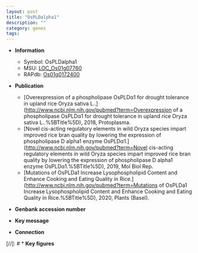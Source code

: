 ```yaml
---
layout: post
title: "OsPLDalpha1"
description: ""
category: genes
tags: 
---
```


* **Information**  
    + Symbol: OsPLDalpha1  
    + MSU: [LOC_Os01g07760](http://rice.uga.edu/cgi-bin/ORF_infopage.cgi?orf=LOC_Os01g07760)  
    + RAPdb: [Os01g0172400](http://rapdb.dna.affrc.go.jp/viewer/gbrowse_details/irgsp1?name=Os01g0172400)  

* **Publication**  
    + [Overexpression of a phospholipase OsPLDα1 for drought tolerance in upland rice Oryza sativa L..](http://www.ncbi.nlm.nih.gov/pubmed?term=Overexpression of a phospholipase OsPLDα1 for drought tolerance in upland rice Oryza sativa L..%5BTitle%5D), 2018, Protoplasma.
    + [Novel cis-acting regulatory elements in wild Oryza species impart improved rice bran quality by lowering the expression of phospholipase D alpha1 enzyme OsPLDα1.](http://www.ncbi.nlm.nih.gov/pubmed?term=Novel cis-acting regulatory elements in wild Oryza species impart improved rice bran quality by lowering the expression of phospholipase D alpha1 enzyme OsPLDα1.%5BTitle%5D), 2019, Mol Biol Rep.
    + [Mutations of OsPLDa1 Increase Lysophospholipid Content and Enhance Cooking and Eating Quality in Rice.](http://www.ncbi.nlm.nih.gov/pubmed?term=Mutations of OsPLDa1 Increase Lysophospholipid Content and Enhance Cooking and Eating Quality in Rice.%5BTitle%5D), 2020, Plants (Basel).

* **Genbank accession number**  

* **Key message**  

* **Connection**  

[//]: # * **Key figures**  


